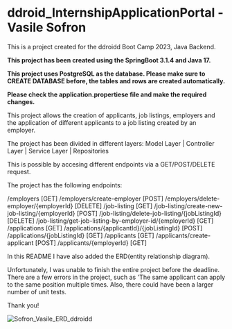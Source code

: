 # ddroid_InternshipApplicationPortal - Vasile Sofron

This is a project created for the ddroidd Boot Camp 2023, Java Backend.

**This project has been created using the SpringBoot 3.1.4 and Java 17.**

**This project uses PostgreSQL as the database. Please make sure to CREATE DATABASE before, the tables and rows are created automatically.**

**Please check the application.propertiese file and make the required changes.**

This project allows the creation of applicants, job listings, employers and the application of different applicants to a job listing created by an employer.

The project has been divided in different layers:
Model Layer | Controller Layer | Service Layer | Repositories

This is possible by accesing different endpoints via a GET/POST/DELETE request.

The project has the following endpoints:

/employers [GET]
/employers/create-employer [POST]
/employers/delete-employer/{employerId} [DELETE]
/job-listing [GET]
/job-listing/create-new-job-listing/{employerId} [POST]
/job-listing/delete-job-listing/{jobListingId} [DELETE]
/job-listing/get-job-listing-by-employer-id/{employerId} [GET]
/applications [GET]
/applications/{applicantId}/{jobListingId} [POST]
/applications/{jobListingId} [GET]
/applicants [GET]
/applicants/create-applicant [POST]
/applicants/{employerId} [GET]

In this README I have also added the ERD(entity relationship diagram).

Unfortunately, I was unable to finish the entire project before the deadline. There are a few errors in the project, such as 'The same applicant can apply to the same position multiple times. Also, there could have been a larger number of unit tests. 

Thank you! 

![Sofron_Vasile_ERD_ddroidd](https://github.com/vasilesofron/ddroid_InternshipApplicationPortal/assets/73953076/bb7ccad6-ed37-4340-a184-754f2b9aa360)
